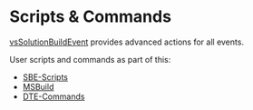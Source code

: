 # Scripts & Commands

[vsSolutionBuildEvent](http://visualstudiogallery.msdn.microsoft.com/0d1dbfd7-ed8a-40af-ae39-281bfeca2334/) provides advanced actions for all events.

User scripts and commands as part of this:

* [SBE-Scripts](Scripts_&_Commands/SBE-Scripts)
* [MSBuild](Scripts_&_Commands/MSBuild)
* [DTE-Commands](Scripts_&_Commands/DTE-Commands)

